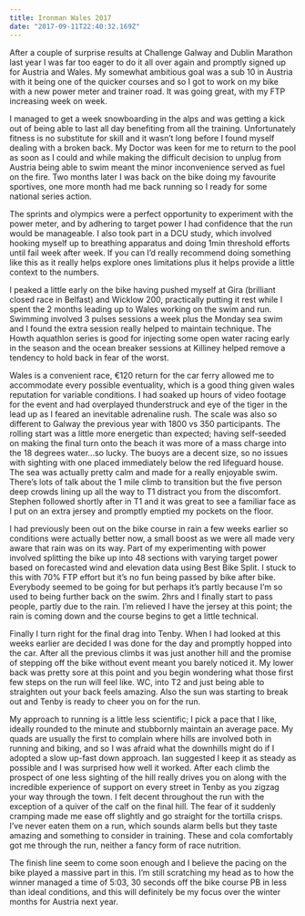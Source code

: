 ```yaml
---
title: Ironman Wales 2017
date: "2017-09-11T22:40:32.169Z"
---
```


After a couple of surprise results at Challenge Galway and Dublin Marathon last year I was far too eager to do it all over again and promptly signed up for Austria and Wales. My somewhat ambitious goal was a sub 10 in Austria with it being one of the quicker courses and so I got to work on my bike with a new power meter and trainer road. It was going great, with my FTP increasing week on week. 

I managed to get a week snowboarding in the alps and was getting a kick out of being able to last all day benefiting from all the training. Unfortunately fitness is no substitute for skill and it wasn’t long before I found myself dealing with a broken back. My Doctor was keen for me to return to the pool as soon as I could and while making the difficult decision to unplug from Austria being able to swim meant the minor inconvenience served as fuel on the fire. Two months later I was back on the bike doing my favourite sportives, one more month had me back running so I ready for some national series action. 

The sprints and olympics were a perfect opportunity to experiment with the power meter, and by adhering to target power I had confidence that the run would be manageable. I also took part in a DCU study, which involved hooking myself up to breathing apparatus and doing 1min threshold efforts until fail week after week. If you can I’d really recommend doing something like this as it really helps explore ones limitations plus it helps provide a little context to the numbers.

I peaked a little early on the bike having pushed myself at Gira (brilliant closed race in Belfast) and Wicklow 200, practically putting it rest while I spent the 2 months leading up to Wales working on the swim and run. Swimming involved 3 pulses sessions a week plus the Monday sea swim and I found the extra session really helped to maintain technique. The Howth aquathlon series is good for injecting some open water racing early in the season and the ocean breaker sessions at Killiney helped remove a tendency to hold back in fear of the worst. 

Wales is a convenient race, €120 return for the car ferry allowed me to accommodate every possible eventuality, which is a good thing given wales reputation for variable conditions. I had soaked up hours of video footage for the event and had overplayed thunderstruck and eye of the tiger in the lead up as I feared an inevitable adrenaline rush. The scale was also so different to Galway the previous year with 1800 vs 350 participants. The rolling start was a little more energetic than expected; having self-seeded on making the final turn onto the beach it was more of a mass charge into the 18 degrees water...so lucky. The buoys are a decent size, so no issues with sighting with one placed immediately below the red lifeguard house. The sea was actually pretty calm and made for a really enjoyable swim. There’s lots of talk about the 1 mile climb to transition but the five person deep crowds lining up all the way to T1 distract you from the discomfort. Stephen followed shortly after in T1 and it was great to see a familiar face as I put on an extra jersey and promptly emptied my pockets on the floor. 

I had previously been out on the bike course in rain a few weeks earlier so conditions were actually better now, a small boost as we were all made very aware that rain was on its way. Part of my experimenting with power involved splitting the bike up into 48 sections with varying target power based on forecasted wind and elevation data using Best Bike Split. I stuck to this with 70% FTP effort but it’s no fun being passed by bike after bike. Everybody seemed to be going for but perhaps it’s partly because I’m so used to being further back on the swim. 2hrs and I finally start to pass people, partly due to the rain. I’m relieved I have the jersey at this point; the rain is coming down and the course begins to get a little technical.

Finally I turn right for the final drag into Tenby. When I had looked at this weeks earlier are decided I was done for the day and promptly hopped into the car. After all the previous climbs it was just another hill and the promise of stepping off the bike without event meant you barely noticed it. My lower back was pretty sore at this point and you begin wondering what those first few steps on the run will feel like. WC, into T2 and just being able to straighten out your back feels amazing. Also the sun was starting to break out and Tenby is ready to cheer you on for the run. 

My approach to running is a little less scientific; I pick a pace that I like, ideally rounded to the minute and stubbornly maintain an average pace. My quads are usually the first to complain where hills are involved both in running and biking, and so I was afraid what the downhills might do if I adopted a slow up-fast down approach. Ian suggested I keep it as steady as possible and I was surprised how well it worked. After each climb the prospect of one less sighting of the hill really drives you on along with the incredible experience of support on every street in Tenby as you zigzag your way through the town. I felt decent throughout the run with the exception of a quiver of the calf on the final hill. The fear of it suddenly cramping made me ease off slightly and go straight for the tortilla crisps. I’ve never eaten them on a run, which sounds alarm bells but they taste amazing and something to consider in training. These and cola comfortably got me through the run, neither a fancy form of race nutrition.

The finish line seem to come soon enough and I believe the pacing on the bike played a massive part in this. I’m still scratching my head as to how the winner managed a time of 5:03, 30 seconds off the bike course PB in less than ideal conditions, and this will definitely be my focus over the winter months for Austria next year.
